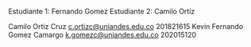 Estudiante 1: Fernando Gomez
Estudiante 2: Camilo Ortiz

Camilo Ortiz Cruz c.ortizc@uniandes.edu.co 201821615
Kevin Fernando Gomez Camargo k.gomezc@uniandes.edu.co 202015120
